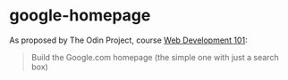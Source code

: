# google-homepage
As proposed by The Odin Project, course [Web Development 101](https://www.theodinproject.com/courses/web-development-101):
> Build the Google.com homepage (the simple one with just a search box)
